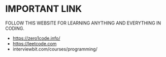 # IMPORTANT LINK

FOLLOW THIS WEBSITE FOR LEARNING ANYTHING AND EVERYTHING IN CODING.

- https://zero1code.info/
- https://leetcode.com
- interviewbit.com/courses/programming/
